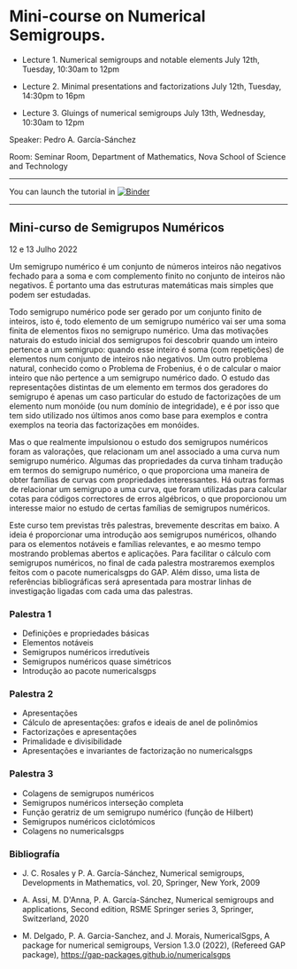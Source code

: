 # Mini-course on Numerical Semigroups.

- Lecture 1. Numerical semigroups and notable elements
July 12th, Tuesday, 10:30am to 12pm

- Lecture 2. Minimal presentations and factorizations
July 12th, Tuesday, 14:30pm to 16pm

- Lecture 3. Gluings of numerical semigroups
July 13th, Wednesday, 10:30am to 12pm

Speaker: Pedro A. García-Sánchez

Room:  Seminar Room, Department of Mathematics, Nova School of Science and Technology

----------------------

You can launch the tutorial in [![Binder](https://mybinder.org/badge_logo.svg)](https://mybinder.org/v2/gh/numerical-semigroups/Course-Lisbon-2022/HEAD)

----------------------

## Mini-curso de Semigrupos Numéricos
12 e 13 Julho  2022

Um semigrupo numérico é um conjunto de números inteiros não negativos fechado para a soma e com complemento finito no conjunto de inteiros não negativos. É portanto uma das estruturas matemáticas mais simples que podem ser estudadas.

Todo semigrupo numérico pode ser gerado por um conjunto finito de inteiros, isto é, todo elemento de um semigrupo numérico vai ser uma soma finita de elementos fixos no semigrupo numérico. Uma das motivações naturais do estudo inicial dos semigrupos foi descobrir quando um inteiro pertence a um semigrupo: quando esse inteiro é soma (com repetições) de elementos num conjunto de inteiros não negativos. Um outro problema natural, conhecido como o Problema de Frobenius, é o de calcular o maior inteiro que não pertence a um semigrupo numérico dado. O estudo das representações distintas de um elemento em termos dos geradores do semigrupo é apenas um caso particular do estudo de factorizações de um elemento num monóide (ou num domínio de integridade), e é por isso que tem sido utilizado nos últimos anos como base para exemplos e contra exemplos na teoria das factorizações em monóides.

Mas o que realmente impulsionou o estudo dos semigrupos numéricos foram as valorações, que relacionam um anel associado a uma curva num semigrupo numérico. Algumas das propriedades da curva tinham tradução em termos do semigrupo numérico, o que proporciona uma maneira de obter famílias de curvas com propriedades interessantes. Há outras formas de relacionar um semigrupo a uma curva, que foram utilizadas para calcular cotas para códigos correctores de erros algébricos, o que proporcionou um interesse maior no estudo de certas famílias de semigrupos numéricos.

Este curso tem previstas três palestras, brevemente descritas em baixo. A ideia é proporcionar uma introdução aos semigrupos numéricos, olhando para os elementos notáveis e famílias relevantes, e ao mesmo tempo mostrando problemas abertos e aplicações. Para facilitar o cálculo com semigrupos numéricos, no final de cada palestra mostraremos exemplos feitos com o pacote numericalsgps do GAP. Além disso, uma lista de referências bibliográficas será apresentada para mostrar linhas de investigação ligadas com cada uma das palestras. 

### Palestra 1

- Definições e propriedades básicas
- Elementos notáveis
- Semigrupos numéricos irredutíveis
- Semigrupos numéricos quase simétricos
- Introdução ao pacote numericalsgps

### Palestra 2

- Apresentações
- Cálculo de apresentações: grafos e ideais de anel de polinômios
- Factorizações e apresentações
- Primalidade e divisibilidade
- Apresentações e invariantes de factorização no numericalsgps

### Palestra 3

- Colagens de semigrupos numéricos
- Semigrupos numéricos interseção completa
- Função geratriz de um semigrupo numérico (função de Hilbert)
- Semigrupos numéricos ciclotómicos
- Colagens no numericalsgps


### Bibliografía

- J. C. Rosales y P. A. García-Sánchez, Numerical semigroups, Developments in Mathematics, vol. 20, Springer, New York, 2009

- A. Assi, M. D'Anna, P. A. García-Sánchez, Numerical semigroups and applications, Second edition, RSME Springer series 3, Springer, Switzerland, 2020

- M. Delgado, P. A. Garcia-Sanchez, and J. Morais, NumericalSgps, A package for numerical semigroups, Version 1.3.0 (2022), (Refereed GAP package), https://gap-packages.github.io/numericalsgps
